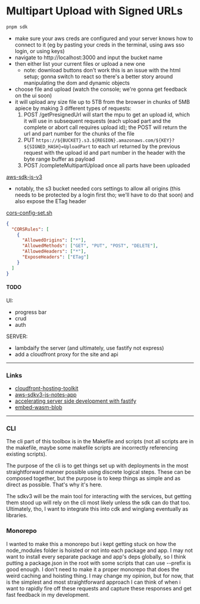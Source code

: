 # Multipart Upload with Signed URLs

```sh
pnpm sdk
```

- make sure your aws creds are configured and your server knows how to connect to it (eg by pasting your creds in the terminal, using aws sso login, or using keys)
- navigate to http://localhost:3000 and input the bucket name
- then either list your current files or upload a new one
  - note: download buttons don't work this is an issue with the html setup; gonna switch to react so there's a better story around manipulating the dom and dynamic objects
- choose file and upload (watch the console; we're gonna get feedback on the ui soon)
- it will upload any size file up to 5TB from the browser in chunks of 5MB apiece by making 3 different types of requests:
  1. POST /getPresignedUrl will start the mpu to get an upload id, which it will use in subsequent requests (each upload part and the complete or abort call requires upload id); the POST will return the url and part number for the chunks of the file
  2. PUT `https://${BUCKET}.s3.${REGION}.amazonaws.com/${KEY}?${SIGNED_HASH}=UploadPart` to each url returned by the previous request with the upload id and part number in the header with the byte range buffer as payload
  3. POST /completeMultipartUpload once all parts have been uploaded

[aws-sdk-js-v3](https://github.com/aws/aws-sdk-js-v3/tree/main)

- notably, the s3 bucket needed cors settings to allow all origins (this needs to be protected by a login first tho; we'll have to do that soon) and also expose the ETag header

[cors-config-set.sh](scripts/s3/cors-config-set.sh)

```json
{
  "CORSRules": [
    {
      "AllowedOrigins": ["*"],
      "AllowedMethods": ["GET", "PUT", "POST", "DELETE"],
      "AllowedHeaders": ["*"],
      "ExposeHeaders": ["ETag"]
    }
  ]
}
```

#### TODO

UI:

- progress bar
- crud
- auth

SERVER:

- lambdaify the server (and ultimately, use fastify not express)
- add a cloudfront proxy for the site and api

---

### Links

- [cloudfront-hosting-toolkit](https://blog.awsfundamentals.com/cloudfront-hosting-toolkit?utm_source=pocket_shared)
- [aws-sdkv3-js-notes-app](https://github.com/aws-samples/aws-sdk-js-notes-app)
- [accelerating server side development with fastify](https://read.amazon.com/?asin=B0B2PR8RQY&ref_=kwl_kr_iv_rec_16)
- [embed-wasm-blob](https://webreflection.medium.com/how-to-embed-your-wasm-blob-c29692119039)

---

### CLI

The cli part of this toolbox is in the Makefile and scripts (not all scripts are in the makefile, maybe some makefile scripts are incorrectly referencing existing scripts).

The purpose of the cli is to get things set up with deployments in the most straightforward manner possible using discrete logical steps. These can be composed together, but the purpose is to keep things as simple and as direct as possible. That's why it's here.

The sdkv3 will be the main tool for interacting with the services, but getting them stood up will rely on the cli most likely unless the sdk can do that too. Ultimately, tho, I want to integrate this into cdk and winglang eventually as libraries.

### Monorepo

I wanted to make this a monorepo but i kept getting stuck on how the node_modules folder is hoisted or not into each package and app. I may not want to install every separate package and app's deps globally, so I think putting a package.json in the root with some scripts that can use --prefix is good enough. I don't need to make it a proper monorepo that does the weird caching and hoisting thing. I may change my opinion, but for now, that is the simplest and most straightforward approach I can think of when i want to rapidly fire off these requests and capture these responses and get fast feedback in my development.
